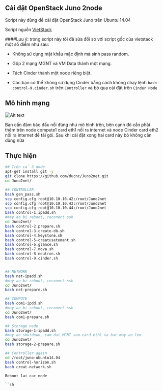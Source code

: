 ## Cài đặt OpenStack Juno 2node

Script này dùng để cài đặt OpenStack Juno trên Ubuntu 14.04

Script nguồn [VietStack](https://github.com/vietstacker/openstack-juno-multinode-U14.04-v1)

####Lưu ý: trong script này tôi đã sửa đổi so với script gốc của vietstack một số điểm như sau:

- Không sử dụng mật khẩu mặc định mà sinh pass random.

- Gộp 2 mạng MGNT và VM Data thành một mạng.

- Tách Cinder thành một node riêng biệt.

- Các bạn có thể không sử dụng Cinder bằng cách không chạy lệnh `bash control-9.cinder.sh` trên `Controller` và bỏ qua cài đặt trên `Cinder Node`

## Mô hình mạng

![Alt text](http://i.imgur.com/jPTgNjI.png)

Bạn cần đảm bảo đấu nối đúng như mô hình trên, bên cạnh đó cần phải thêm trên node compute1 card eth1 nối ra internet và node Cinder card eth2 nối ra internet để tải gói. Sau khi cài đặt xong hai card này bỏ không cần dùng nữa

## Thực hiện

```sh
## Trên cả 3 node
apt-get install git -y
git clone https://github.com/ducnc/Juno2net.git
cd Juno2net/

## CONTROLLER
bash gen_pass.sh
scp config.cfg root@10.10.10.42:/root/Juno2net
scp config.cfg root@10.10.10.43:/root/Juno2net
scp config.cfg root@10.10.10.44:/root/Juno2net
bash control-1.ipadd.sh
#may ao bi reboot, reconect ssh
cd Juno2net/
bash control-2.prepare.sh
bash control-3.create-db.sh
bash control-4.keystone.sh
bash control-5-creatusetenant.sh
bash control-6.glance.sh
bash control-7.nova.sh
bash control-8.neutron.sh
bash control-9.cinder.sh


## NETWORK
bash net-ipadd.sh
#may ao bi reboot, reconect ssh
cd Juno2net/
bash net-prepare.sh

## COMPUTE
bash com1-ipdd.sh
#may ao bi reboot, reconect ssh
cd Juno2net/
bash com1-prepare.sh

## Storage node
bash storage-1-ipadd.sh
#may ao shutdown, cam dai MGNT vao card eth1 va bat may ao len
cd Juno2net/
bash storage-2-prepare.sh

## Controller again
cd /root/juno-ubuntu14.04
bash control-horizon.sh
bash creat-network.sh

Reboot lai cac node

``sh